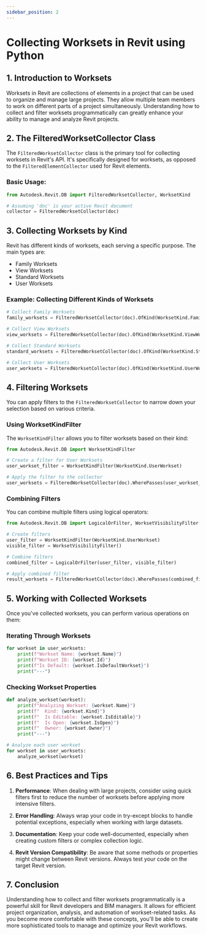 ```yaml
---
sidebar_position: 2
---
```


# Collecting Worksets in Revit using Python

## 1. Introduction to Worksets

Worksets in Revit are collections of elements in a project that can be used to organize and manage large projects. They allow multiple team members to work on different parts of a project simultaneously. Understanding how to collect and filter worksets programmatically can greatly enhance your ability to manage and analyze Revit projects.

## 2. The FilteredWorksetCollector Class

The `FilteredWorksetCollector` class is the primary tool for collecting worksets in Revit's API. It's specifically designed for worksets, as opposed to the `FilteredElementCollector` used for Revit elements.

### Basic Usage:

```python
from Autodesk.Revit.DB import FilteredWorksetCollector, WorksetKind

# Assuming 'doc' is your active Revit document
collector = FilteredWorksetCollector(doc)
```

## 3. Collecting Worksets by Kind

Revit has different kinds of worksets, each serving a specific purpose. The main types are:

- Family Worksets
- View Worksets
- Standard Worksets
- User Worksets

### Example: Collecting Different Kinds of Worksets

```python
# Collect Family Worksets
family_worksets = FilteredWorksetCollector(doc).OfKind(WorksetKind.FamilyWorkset).ToWorksets()

# Collect View Worksets
view_worksets = FilteredWorksetCollector(doc).OfKind(WorksetKind.ViewWorkset).ToWorksets()

# Collect Standard Worksets
standard_worksets = FilteredWorksetCollector(doc).OfKind(WorksetKind.StandardWorkset).ToWorksets()

# Collect User Worksets
user_worksets = FilteredWorksetCollector(doc).OfKind(WorksetKind.UserWorkset).ToWorksets()
```

## 4. Filtering Worksets

You can apply filters to the `FilteredWorksetCollector` to narrow down your selection based on various criteria.

### Using WorksetKindFilter

The `WorksetKindFilter` allows you to filter worksets based on their kind:

```python
from Autodesk.Revit.DB import WorksetKindFilter

# Create a filter for User Worksets
user_workset_filter = WorksetKindFilter(WorksetKind.UserWorkset)

# Apply the filter to the collector
user_worksets = FilteredWorksetCollector(doc).WherePasses(user_workset_filter).ToWorksets()
```

### Combining Filters

You can combine multiple filters using logical operators:

```python
from Autodesk.Revit.DB import LogicalOrFilter, WorksetVisibilityFilter

# Create filters
user_filter = WorksetKindFilter(WorksetKind.UserWorkset)
visible_filter = WorksetVisibilityFilter()

# Combine filters
combined_filter = LogicalOrFilter(user_filter, visible_filter)

# Apply combined filter
result_worksets = FilteredWorksetCollector(doc).WherePasses(combined_filter).ToWorksets()
```

## 5. Working with Collected Worksets

Once you've collected worksets, you can perform various operations on them:

### Iterating Through Worksets

```python
for workset in user_worksets:
    print(f"Workset Name: {workset.Name}")
    print(f"Workset ID: {workset.Id}")
    print(f"Is Default: {workset.IsDefaultWorkset}")
    print("---")
```

### Checking Workset Properties

```python
def analyze_workset(workset):
    print(f"Analyzing Workset: {workset.Name}")
    print(f"  Kind: {workset.Kind}")
    print(f"  Is Editable: {workset.IsEditable}")
    print(f"  Is Open: {workset.IsOpen}")
    print(f"  Owner: {workset.Owner}")
    print("---")

# Analyze each user workset
for workset in user_worksets:
    analyze_workset(workset)
```

## 6. Best Practices and Tips

1. **Performance**: When dealing with large projects, consider using quick filters first to reduce the number of worksets before applying more intensive filters.

2. **Error Handling**: Always wrap your code in try-except blocks to handle potential exceptions, especially when working with large datasets.

3. **Documentation**: Keep your code well-documented, especially when creating custom filters or complex collection logic.

4. **Revit Version Compatibility**: Be aware that some methods or properties might change between Revit versions. Always test your code on the target Revit version.

## 7. Conclusion

Understanding how to collect and filter worksets programmatically is a powerful skill for Revit developers and BIM managers. It allows for efficient project organization, analysis, and automation of workset-related tasks. As you become more comfortable with these concepts, you'll be able to create more sophisticated tools to manage and optimize your Revit workflows.
